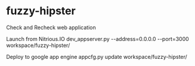 fuzzy-hipster
=============

Check and Recheck web application

Launch from Nitrious.IO
dev_appserver.py --address=0.0.0.0 --port=3000 workspace/fuzzy-hipster/

Deploy to google app engine
appcfg.py update workspace/fuzzy-hipster/
